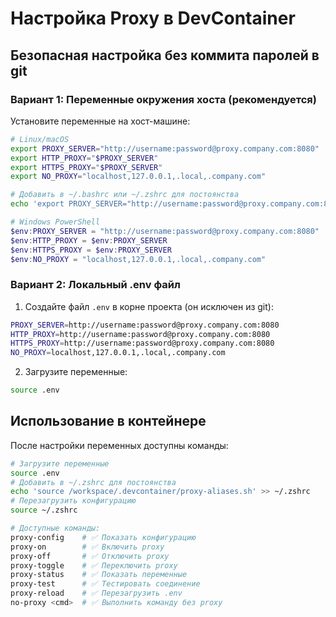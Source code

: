 # Настройка Proxy в DevContainer

## Безопасная настройка без коммита паролей в git

### Вариант 1: Переменные окружения хоста (рекомендуется)

Установите переменные на хост-машине:

```bash
# Linux/macOS
export PROXY_SERVER="http://username:password@proxy.company.com:8080"
export HTTP_PROXY="$PROXY_SERVER"
export HTTPS_PROXY="$PROXY_SERVER"
export NO_PROXY="localhost,127.0.0.1,.local,.company.com"

# Добавить в ~/.bashrc или ~/.zshrc для постоянства
echo 'export PROXY_SERVER="http://username:password@proxy.company.com:8080"' >> ~/.bashrc
```

```powershell
# Windows PowerShell
$env:PROXY_SERVER = "http://username:password@proxy.company.com:8080"
$env:HTTP_PROXY = $env:PROXY_SERVER
$env:HTTPS_PROXY = $env:PROXY_SERVER
$env:NO_PROXY = "localhost,127.0.0.1,.local,.company.com"
```

### Вариант 2: Локальный .env файл

1. Создайте файл `.env` в корне проекта (он исключен из git):

```bash
PROXY_SERVER=http://username:password@proxy.company.com:8080
HTTP_PROXY=http://username:password@proxy.company.com:8080
HTTPS_PROXY=http://username:password@proxy.company.com:8080
NO_PROXY=localhost,127.0.0.1,.local,.company.com
```

2. Загрузите переменные:

```bash
source .env
```

## Использование в контейнере

После настройки переменных доступны команды:

```bash
# Загрузите переменные
source .env
# Добавить в ~/.zshrc для постоянства
echo 'source /workspace/.devcontainer/proxy-aliases.sh' >> ~/.zshrc
# Перезагрузить конфигурацию
source ~/.zshrc

# Доступные команды:
proxy-config    # ✅ Показать конфигурацию
proxy-on        # ✅ Включить proxy
proxy-off       # ✅ Отключить proxy
proxy-toggle    # ✅ Переключить proxy
proxy-status    # ✅ Показать переменные
proxy-test      # ✅ Тестировать соединение
proxy-reload    # ✅ Перезагрузить .env
no-proxy <cmd>  # ✅ Выполнить команду без proxy
```
